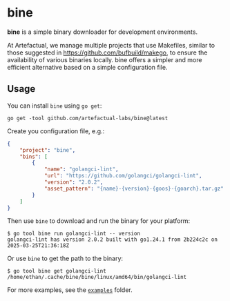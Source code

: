 # bine

**bine** is a simple binary downloader for development environments.

At Artefactual, we manage multiple projects that use Makefiles, similar to those
suggested in https://github.com/bufbuild/makego, to ensure the availability of
various binaries locally. bine offers a simpler and more efficient alternative
based on a simple configuration file.

## Usage

You can install `bine` using `go get`:

    go get -tool github.com/artefactual-labs/bine@latest

Create you configuration file, e.g.:

```json
{
    "project": "bine",
    "bins": [
        {
            "name": "golangci-lint",
            "url": "https://github.com/golangci/golangci-lint",
            "version": "2.0.2",
            "asset_pattern": "{name}-{version}-{goos}-{goarch}.tar.gz"
        }
    ]
}
```

Then use `bine` to download and run the binary for your platform:

    $ go tool bine run golangci-lint -- version
    golangci-lint has version 2.0.2 built with go1.24.1 from 2b224c2c on 2025-03-25T21:36:18Z

Or use `bine` to get the path to the binary:

    $ go tool bine get golangci-lint
    /home/ethan/.cache/bine/bine/linux/amd64/bin/golangci-lint

For more examples, see the [`examples`](./examples) folder.
